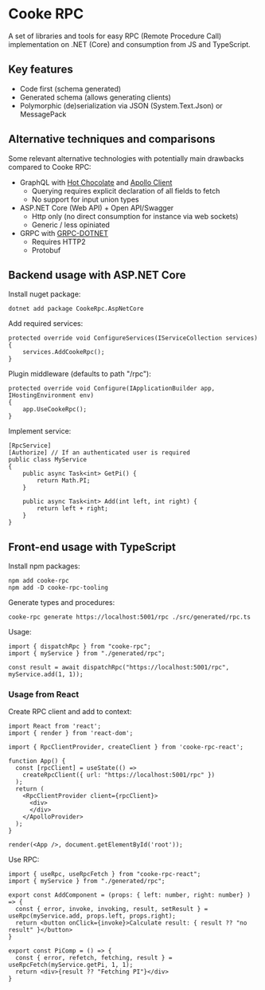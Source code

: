 # Cooke RPC
A set of libraries and tools for easy RPC (Remote Procedure Call) implementation on .NET (Core) and consumption from JS and TypeScript. 

## Key features
- Code first (schema generated)
- Generated schema (allows generating clients)
- Polymorphic (de)serialization via JSON (System.Text.Json) or MessagePack

## Alternative techniques and comparisons
Some relevant alternative technologies with potentially main drawbacks compared to Cooke RPC:

- GraphQL with [Hot Chocolate](https://github.com/ChilliCream/hotchocolate) and [Apollo Client](https://github.com/apollographql/apollo-client)
  - Querying requires explicit declaration of all fields to fetch
  - No support for input union types
- ASP.NET Core (Web API) + Open API/Swagger
  - Http only (no direct consumption for instance via web sockets)
  - Generic / less opiniated 
- GRPC with [GRPC-DOTNET](https://github.com/grpc/grpc-dotnet)
  - Requires HTTP2
  - Protobuf
  
## Backend usage with ASP.NET Core

Install nuget package:
```
dotnet add package CookeRpc.AspNetCore
```

Add required services:
```
protected override void ConfigureServices(IServiceCollection services)
{
    services.AddCookeRpc();
}
```

Plugin middleware (defaults to path "/rpc"):
```
protected override void Configure(IApplicationBuilder app, IHostingEnvironment env)
{
    app.UseCookeRpc();
}
```

Implement service:
```
[RpcService]
[Authorize] // If an authenticated user is required
public class MyService
{
    public async Task<int> GetPi() {
        return Math.PI;
    }
    
    public async Task<int> Add(int left, int right) {
        return left + right;
    }
}
```

## Front-end usage with TypeScript

Install npm packages:
```
npm add cooke-rpc
npm add -D cooke-rpc-tooling
```

Generate types and procedures:
```
cooke-rpc generate https://localhost:5001/rpc ./src/generated/rpc.ts
```

Usage:
```
import { dispatchRpc } from "cooke-rpc";
import { myService } from "./generated/rpc";

const result = await dispatchRpc("https://localhost:5001/rpc", myService.add(1, 1));
```

### Usage from React

Create RPC client and add to context:
```
import React from 'react';
import { render } from 'react-dom';

import { RpcClientProvider, createClient } from 'cooke-rpc-react';

function App() {
  const [rpcClient] = useState(() =>
    createRpcClient({ url: "https://localhost:5001/rpc" })
  );
  return (
    <RpcClientProvider client={rpcClient}>
      <div>
      </div>
    </ApolloProvider>
  );
}

render(<App />, document.getElementById('root'));
```

Use RPC:
```
import { useRpc, useRpcFetch } from "cooke-rpc-react";
import { myService } from "./generated/rpc";

export const AddComponent = (props: { left: number, right: number} ) => {
  const { error, invoke, invoking, result, setResult } = useRpc(myService.add, props.left, props.right);
  return <button onClick={invoke}>Calculate result: { result ?? "no result" }</button>
}

export const PiComp = () => {
  const { error, refetch, fetching, result } = useRpcFetch(myService.getPi, 1, 1);
  return <div>{result ?? "Fetching PI"}</div>
}
```
